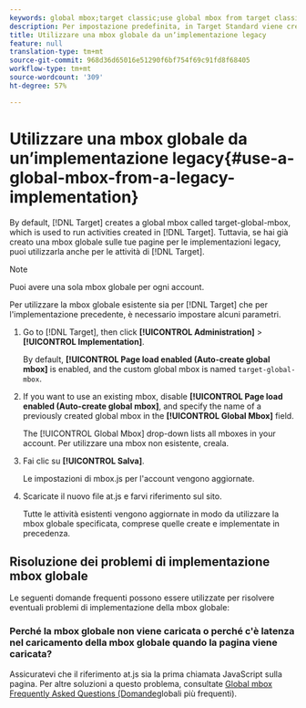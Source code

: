```yaml
---
keywords: global mbox;target classic;use global mbox from target classic
description: Per impostazione predefinita, in Target Standard viene creata una mbox globale denominata target-global-mbox, utilizzata per eseguire le attività create in Target Standard. Tuttavia, se hai già creato una mbox globale sulle tue pagine per le implementazioni legacy, puoi utilizzarla anche per le attività di Target Standard.
title: Utilizzare una mbox globale da unʼimplementazione legacy
feature: null
translation-type: tm+mt
source-git-commit: 968d36d65016e51290f6bf754f69c91fd8f68405
workflow-type: tm+mt
source-wordcount: '309'
ht-degree: 57%

---
```



# Utilizzare una mbox globale da unʼimplementazione legacy{#use-a-global-mbox-from-a-legacy-implementation}

By default, [!DNL Target] creates a global mbox called target-global-mbox, which is used to run activities created in [!DNL Target]. Tuttavia, se hai già creato una mbox globale sulle tue pagine per le implementazioni legacy, puoi utilizzarla anche per le attività di [!DNL Target].

>[!NOTE]
>
>Puoi avere una sola mbox globale per ogni account.

Per utilizzare la mbox globale esistente sia per [!DNL Target] che per l&#39;implementazione precedente, è necessario impostare alcuni parametri.

1. Go to [!DNL Target], then click **[!UICONTROL Administration]** > **[!UICONTROL Implementation]**.

   By default, **[!UICONTROL Page load enabled (Auto-create global mbox]** is enabled, and the custom global mbox is named `target-global-mbox`.

1. If you want to use an existing mbox, disable **[!UICONTROL Page load enabled (Auto-create global mbox]**, and specify the name of a previously created global mbox in the **[!UICONTROL Global Mbox]** field.

   The [!UICONTROL Global Mbox] drop-down lists all mboxes in your account. Per utilizzare una mbox non esistente, creala.

1. Fai clic su **[!UICONTROL Salva]**.

   Le impostazioni di mbox.js per l&#39;account vengono aggiornate.

1. Scaricate il nuovo file at.js e farvi riferimento sul sito.

   Tutte le attività esistenti vengono aggiornate in modo da utilizzare la mbox globale specificata, comprese quelle create e implementate in precedenza.

## Risoluzione dei problemi di implementazione mbox globale

Le seguenti domande frequenti possono essere utilizzate per risolvere eventuali problemi di implementazione della mbox globale:

### Perché la mbox globale non viene caricata o perché c&#39;è latenza nel caricamento della mbox globale quando la pagina viene caricata?

Assicuratevi che il riferimento at.js sia la prima chiamata JavaScript sulla pagina. Per altre soluzioni a questo problema, consultate [Global mbox Frequently Asked Questions (Domande](/help/c-implementing-target/c-implementing-target-for-client-side-web/c-target-atjs-faq/global-mbox-frequently-asked-questions.md)globali più frequenti).
